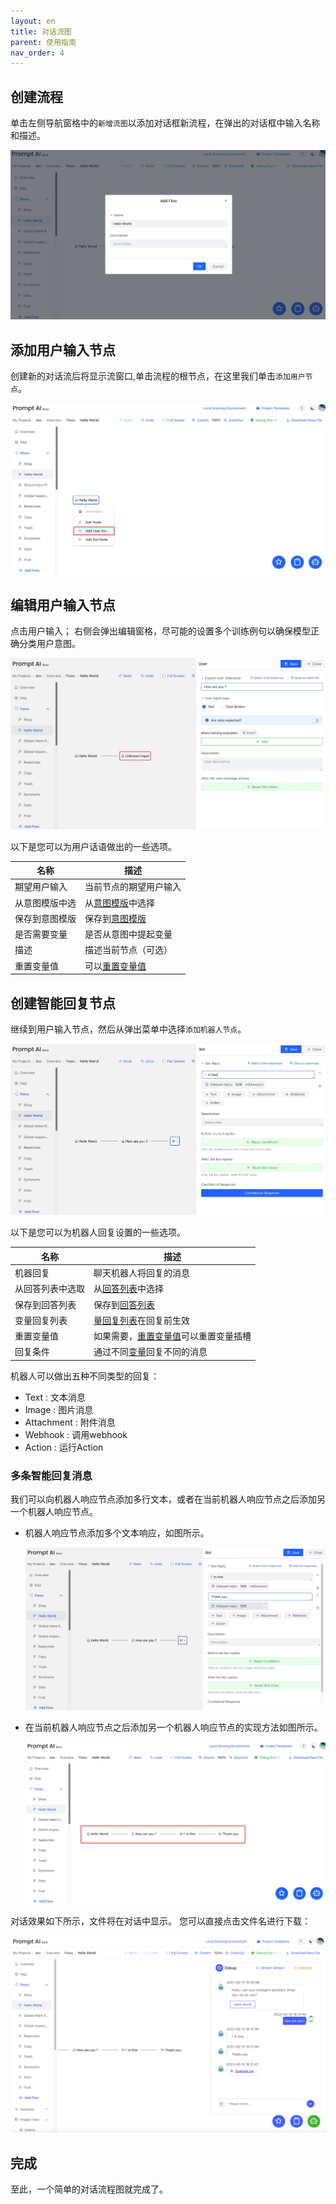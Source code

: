 ```yaml
---
layout: en
title: 对话流图
parent: 使用指南
nav_order: 4
---
```


## 创建流程
单击左侧导航窗格中的`新增流图`以添加对话框新流程，在弹出的对话框中输入名称和描述。

![flow_create.jpg](/assets/images/tutorial/flow_create.jpg)

## 添加用户输入节点
创建新的对话流后将显示流窗口,单击流程的根节点，在这里我们单击`添加用户节点`。

![flow_add_user_node.jpg](/assets/images/tutorial/flow_add_user_node.jpg)

## 编辑用户输入节点
点击用户输入； 右侧会弹出编辑窗格，尽可能的设置多个训练例句以确保模型正确分类用户意图。

![flow_edit_user_node.jpg](/assets/images/tutorial/flow_edit_user_node.jpg)

以下是您可以为用户话语做出的一些选项。

| 名称                           | 描述            |
|--------------------------------|-------------------|
| 期望用户输入         | 当前节点的期望用户输入    |
| 从意图模版中选        | 从[意图模版](/docs/tutorial/template_user/)中选择   |
| 保存到意图模版            | 保存到[意图模版](/docs/tutorial/template_user/)    |
| 是否需要变量           | 是否从意图中提起变量   |
| 描述                    | 描述当前节点（可选）|
| 重置变量值 | 可以[重置变量值](/docs/advance_control/reset_slot/)   |

## 创建智能回复节点
继续到用户输入节点，然后从弹出菜单中选择`添加机器人节点`。 

![flow_edit_bot_node.jpg](/assets/images/tutorial/flow_edit_bot_node.jpg)

以下是您可以为机器人回复设置的一些选项。

| 名称            | 描述            |
|----------------|-------------------|
| 机器回复        | 聊天机器人将回复的消息|
| 从回答列表中选取 | 从[回答列表](/docs/tutorial/template_bot/)中选择     |
| 保存到回答列表   | 保存到[回答列表](/docs/tutorial/template_bot/)|
| 变量回复列表      | [量回复列表](/docs/advance_control/reply_conditions/)在回复前生效         |
| 重置变量值      | 如果需要，[重置变量值](/docs/advance_control/reset_slot/)可以重置变量插槽               |
| 回复条件        | 通过不同[变量](/docs/advance_control/reply_conditions/)回复不同的消息     |

机器人可以做出五种不同类型的回复：

- Text       : 文本消息
- Image      : 图片消息
- Attachment : 附件消息
- Webhook    : 调用webhook 
- Action     : 运行Action

### 多条智能回复消息
我们可以向机器人响应节点添加多行文本，或者在当前机器人响应节点之后添加另一个机器人响应节点。

- 机器人响应节点添加多个文本响应，如图所示。
  
  ![flow_edit_bot_node_mutilp.jpg](/assets/images/tutorial/flow_edit_bot_node_mutilp.jpg)

- 在当前机器人响应节点之后添加另一个机器人响应节点的实现方法如图所示。
  
  ![flow_edit_bot_node_mutilp2.jpg](/assets/images/tutorial/flow_edit_bot_node_mutilp2.jpg)

<!--
When the machine replies to multiple content, you need to adjust the reply order of each content. You can refer to the following methods
- To adjust the order of multiple texts in the reply node, you can click the icon button, drag it to the desired order, and then release it
![20-bot-text-order.png](/assets/images/tutorial/flow/07-flow.png)
- If you need to adjust the reply order of multiple consecutive machine reply nodes, you only need to use the Recycle Bin function to adjust the order of machine reply nodes

The dialogue effect pictures of the two   methods are as follows:
![10-create-multi-bot-replay](/assets/images/tutorial/flow/08-flow.png)
-->

对话效果如下所示，文件将在对话中显示。 您可以直接点击文件名进行下载：

![flow_dialog_result.jpg](/assets/images/tutorial/flow_dialog_result.jpg)

## 完成

至此，一个简单的对话流程图就完成了。
